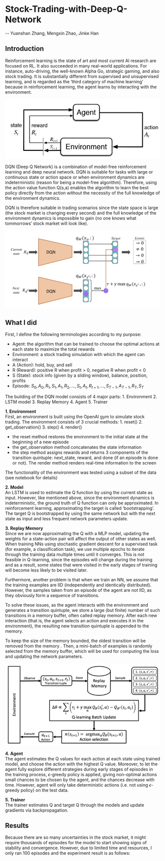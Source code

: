 # Stock-Trading-with-Deep-Q-Network
-- Yuanshan Zhang, Mengxin Zhao, Jinke Han

## Introduction
Reinforcement learning is the state of art and most current AI research are focused on RL. It also succeeded in many real-world applications. For instance, auto-driving, the well-known Alpha Go, strategic gaming, and also stock trading. It is substantially different from supervised and unsupervised learning, and is regarded as the ‘third category of machine learning’ because in reinforcement learning, the agent learns by interacting with the environment.

![示例图片](images/RL.png)

DQN (Deep Q Network) is a combination of model-free reinforcement learning and deep neural network. DQN is suitable for tasks with large or continuous state or action space or when environment dynamics are indeterministic (reason for being a model-free algorithm). Therefore, using the action value function Q(s,a) enables the algorithm to learn the best policy directly from the action without the necessity of the full knowledge of the environment dynamics. 

DQN is therefore suitable in trading scenarios since the state space is large (the stock market is changing every second) and the full knowledge of the environment dynamics is impossible to gain (no one knows what tommorrows’ stock market will look like).

![示例图片](images/DQN.png)

## What I did
First, I define the following terminologies according to my purpose:
- Agent: the algorithm that can be trained to choose the optimal actions at each state to maximize the total rewards
- Environment: a stock trading simulation with which the agent can interact
- A (Action): hold, buy, and sell
- R (Reward): positive R when profit > 0, negative R when profit < 0
- S (State): stock info (given by a sliding window), balance, position, profits
- Episode: $S_0, A_0, R_1, S_1, A_1, R_2, \ldots, S_t, A_t, R_{t+1}, \ldots, S_{T-1}, A_{T-1}, R_T, S_T$

The building of the DQN model consists of 4 major parts: 1. Environment  2. LSTM model 3. Replay Memory 4. Agent 5. Trainer

**1. Environment**\
First, an environment is built using the OpenAI gym to simulate stock trading. The environment consists of 3 crucial methods: 1. reset() 2. get_observation() 3. step() 4. render()

- the reset method restores the environment to the initial state at the beginning of a new episode
- the get_observation method concatenates the state information
- the step method assigns rewards and returns 3 components of the transition quintuple: next_state, reward, and done (if an episode is done or not). The render method renders real-time information to the screen

The functionality of the environment was tested using a subset of the data (see notebook for details)

**2. Model**\
An LSTM is used to estimate the Q function by using the current state as input. However, like mentioned above, since the environment dynamics is indeterministic, the ground truth of Q function can only be approximated. In reinforcement learning, approximating the target is called ‘bootstrapping’. The target Q is bootstrapped by using the same network but with the next state as input and less frequent network parameters update.

**3. Replay Memory**\
Since we are now approximating the Q with a MLP model, updating the weights for a state-action pair will affect the output of other states as well. When training NNs using stochastic gradient descent for a supervised task (for example, a classification task), we use multiple epochs to iterate through the training data multiple times until it converges. This is not feasible in Q-learning, since the episodes will change during the training and as a result, some states that were visited in the early stages of training will become less likely to be visited later.

Furthermore, another problem is that when we train an NN, we assume that the training examples are IID (independently and identically distributed). However, the samples taken from an episode of the agent are not IID, as they obviously form a sequence of transitions.

To solve these issues, as the agent interacts with the environment and generates a transition quintuple, we store a large (but finite) number of such transitions in a memory buffer, often called replay memory. After each new interaction (that is, the agent selects an action and executes it in the environment), the resulting new transition quintuple is appended to the memory.

To keep the size of the memory bounded, the oldest transition will be removed from the memory . Then, a mini-batch of examples is randomly selected from the memory buffer, which will be used for computing the loss and updating the network parameters.

![示例图片](images/Replay_Memory.png)

**4. Agent**\
The agent estimates the Q values for each action at each state using trained model, and choose the action with the highest Q value. Moreover, to let the agent fully explore different strategies during early stages of episodes in the training process, $\epsilon$-greedy policy is applied, giving non-optimal actions small chances to be chosen by the agent, and the chances decrease with time. However, agent will only take deterministic actions (i.e. not using $\epsilon$-greedy policy) on the test data.

**5. Trainer**\
The trainer estimates Q and target Q through the models and update gradients via backpropagation.

## Results
Because there are so many uncertainties in the stock market, it might require thousands of episodes for the model to start showing signs of stability and convergence. However, due to limited time and resources, I only ran 100 episodes and the experiment result is as follows: 
